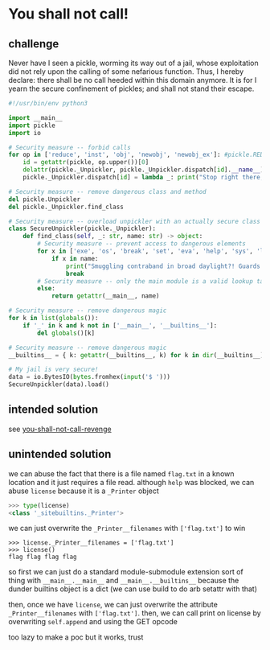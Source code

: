 # You shall not call!

## challenge

Never have I seen a pickle, worming its way out of a jail, whose exploitation did not rely upon the calling of some nefarious function. Thus, I hereby declare: there shall be no call heeded within this domain anymore. It is for I yearn the secure confinement of pickles; and shall not stand their escape.

```py
#!/usr/bin/env python3

import __main__
import pickle
import io

# Security measure -- forbid calls
for op in ['reduce', 'inst', 'obj', 'newobj', 'newobj_ex']: #pickle.REDUCE, pickle.INST, pickle.OBJ, pickle.NEWOBJ, pickle.NEWOBJ_EX]:
    id = getattr(pickle, op.upper())[0]
    delattr(pickle._Unpickler, pickle._Unpickler.dispatch[id].__name__)
    pickle._Unpickler.dispatch[id] = lambda _: print("Stop right there, you heineous criminal!") or exit()

# Security measure -- remove dangerous class and method
del pickle.Unpickler
del pickle._Unpickler.find_class

# Security measure -- overload unpickler with an actually secure class
class SecureUnpickler(pickle._Unpickler):
    def find_class(self, _: str, name: str) -> object:
        # Security measure -- prevent access to dangerous elements
        for x in ['exe', 'os', 'break', 'set', 'eva', 'help', 'sys', 'load', 'open', 'dis']:
            if x in name:
                print("Smuggling contraband in broad daylight?! Guards!")
                break
        # Security measure -- only the main module is a valid lookup target
        else:
            return getattr(__main__, name)

# Security measure -- remove dangerous magic
for k in list(globals()):
    if '_' in k and k not in ['__main__', '__builtins__']:
        del globals()[k]

# Security measure -- remove dangerous magic
__builtins__ = { k: getattr(__builtins__, k) for k in dir(__builtins__) if '_' not in k }

# My jail is very secure!
data = io.BytesIO(bytes.fromhex(input('$ ')))
SecureUnpickler(data).load()
```

## intended solution

see [you-shall-not-call-revenge](../you-shall-not-call-revenge)

## unintended solution

we can abuse the fact that there is a file named `flag.txt` in a known location and it just requires a file read. although `help` was blocked, we can abuse `license` because it is a `_Printer` object

```py
>>> type(license)
<class '_sitebuiltins._Printer'>
```

we can just overwrite the `_Printer__filenames` with `['flag.txt']` to win

```
>>> license._Printer__filenames = ['flag.txt']
>>> license()
flag flag flag flag
```

so first we can just do a standard module-submodule extension sort of thing with `__main__.__main__` and `__main__.__builtins__` because the dunder builtins object is a dict (we can use build to do arb setattr with that)

then, once we have `license`, we can just overwrite the attribute `_Printer__filenames` with `['flag.txt']`. then, we can call print on license by overwriting `self.append` and using the GET opcode

too lazy to make a poc but it works, trust
